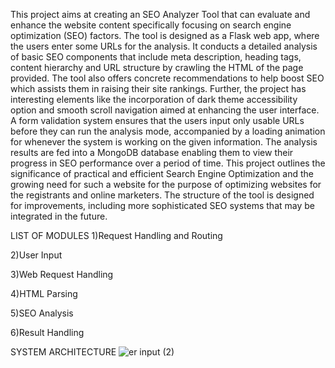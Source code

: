 This project aims at creating an SEO Analyzer Tool that can
evaluate and enhance the website content specifically focusing on search engine
optimization (SEO) factors. The tool is designed as a Flask web app, where
the users enter some URLs for the analysis. It conducts a detailed analysis
of basic SEO components that include meta description, heading tags, content
hierarchy and URL structure by crawling the HTML of the page provided. The
tool also offers concrete recommendations to help boost SEO which assists
them in raising their site rankings. Further, the project has interesting elements
like the incorporation of dark theme accessibility option and smooth scroll
navigation aimed at enhancing the user interface. A form validation system
ensures that the users input only usable URLs before they can run the analysis
mode, accompanied by a loading animation for whenever the system is working
on the given information. The analysis results are fed into a MongoDB database
enabling them to view their progress in SEO performance over a period of
time. This project outlines the significance of practical and efficient Search
Engine Optimization and the growing need for such a website for the purpose
of optimizing websites for the registrants and online marketers. The structure
of the tool is designed for improvements, including more sophisticated SEO
systems that may be integrated in the future.


LIST OF MODULES 
1)Request Handling and Routing

2)User Input

3)Web Request Handling

4)HTML Parsing

5)SEO Analysis

6)Result Handling


SYSTEM ARCHITECTURE
![er input (2)](https://github.com/user-attachments/assets/564fab32-ece4-490f-ad0b-3887b468d733)

